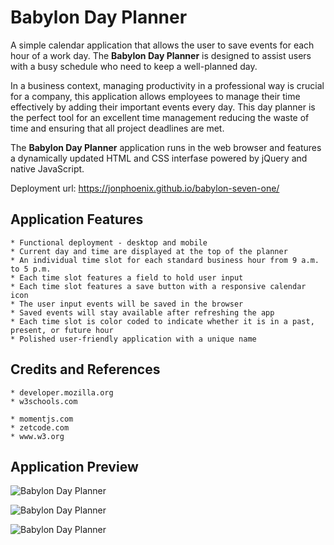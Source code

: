 # Babylon Day Planner

A simple calendar application that allows the user to save events for each hour of a work day. The **Babylon Day Planner** is designed to assist users with a busy schedule who need to keep a well-planned day.

In a business context, managing productivity in a professional way is crucial for a company, this application allows employees to manage their time effectively by adding their important events every day. This day planner is the perfect tool for an excellent time management reducing the waste of time and ensuring that all project deadlines are met.

The **Babylon Day Planner** application runs in the web browser and features a dynamically updated HTML and CSS interfase powered by jQuery and native JavaScript.

Deployment url: https://jonphoenix.github.io/babylon-seven-one/


## Application Features

```
* Functional deployment - desktop and mobile
* Current day and time are displayed at the top of the planner
* An individual time slot for each standard business hour from 9 a.m. to 5 p.m.
* Each time slot features a field to hold user input
* Each time slot features a save button with a responsive calendar icon
* The user input events will be saved in the browser
* Saved events will stay available after refreshing the app
* Each time slot is color coded to indicate whether it is in a past, present, or future hour
* Polished user-friendly application with a unique name

```

## Credits and References
```
* developer.mozilla.org
* w3schools.com

* momentjs.com
* zetcode.com
* www.w3.org

```

## Application Preview

![Babylon Day Planner](https://user-images.githubusercontent.com/65391199/87511441-26cb3880-c62a-11ea-8eff-5ca3ba289103.png)

![Babylon Day Planner](https://user-images.githubusercontent.com/65391199/87511434-259a0b80-c62a-11ea-933b-dd58806b3a9c.png)

![Babylon Day Planner](https://user-images.githubusercontent.com/65391199/87597578-e4940c80-c6a6-11ea-8d96-abd27b82afd9.png)
